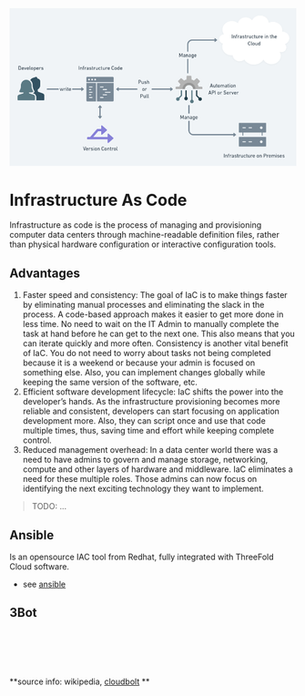 ![](img/iac_.png)

# Infrastructure As Code

Infrastructure as code is the process of managing and provisioning computer data centers through machine-readable definition files, rather than physical hardware configuration or interactive configuration tools.

## Advantages

1. Faster speed and consistency: The goal of IaC is to make things faster by eliminating manual processes and eliminating the slack in the process. A code-based approach makes it easier to get more done in less time. No need to wait on the IT Admin to manually complete the task at hand before he can get to the next one. This also means that you can iterate quickly and more often. Consistency is another vital benefit of IaC. You do not need to worry about tasks not being completed because it is a weekend or because your admin is focused on something else. Also, you can implement changes globally while keeping the same version of the software, etc.
2. Efficient software development lifecycle: IaC shifts the power into the developer’s hands. As the infrastructure provisioning becomes more reliable and consistent, developers can start focusing on application development more. Also, they can script once and use that code multiple times, thus, saving time and effort while keeping complete control.
3. Reduced management overhead: In a data center world there was a need to have admins to govern and manage storage, networking, compute and other layers of hardware and middleware. IaC eliminates a need for these multiple roles. Those admins can now focus on identifying the next exciting technology they want to implement.

> TODO: ...

## Ansible

Is an opensource IAC tool from Redhat, fully integrated with ThreeFold Cloud software.

- see [ansible](ansible)

## 3Bot

<br>
<br>
<br>
<br>

**source info: wikipedia, [cloudbolt](https://www.cloudbolt.io/blog/3-advantages-and-challenges-of-infrastructure-as-code-iac/) **